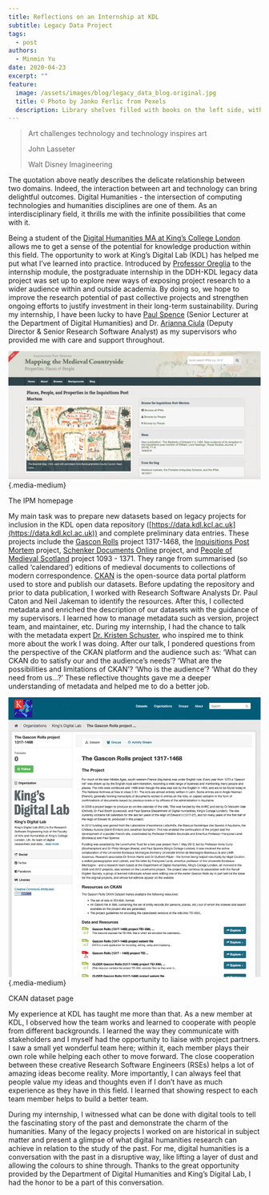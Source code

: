 ```yaml
---
title: Reflections on an Internship at KDL
subtitle: Legacy Data Project
tags:
  - post
authors:
  - Minmin Yu
date: 2020-04-23
excerpt: ""
feature:
  image: /assets/images/blog/legacy_data_blog.original.jpg
  title: © Photo by Janko Ferlic from Pexels
  description: Library shelves filled with books on the left side, with a red LED light wall on the right
---
```


> Art challenges technology and technology inspires art
>
> John Lasseter
>
> Walt Disney Imagineering

The quotation above neatly describes the delicate relationship between  two domains. Indeed, the interaction between art and technology can bring delightful outcomes. Digital Humanities - the intersection of computing technologies and humanities disciplines are one of them. As an interdisciplinary field, it thrills me with the infinite possibilities that come with it.

Being a student of the [Digital Humanities MA at King’s College London](https://www.kcl.ac.uk/study/postgraduate/taught-courses/digital-humanities-ma) allows me to get a sense of the potential for knowledge production within this field. The opportunity to work at King’s Digital Lab (KDL) has helped me put what I’ve learned into practice. Introduced by [Professor Oreglia](https://www.kcl.ac.uk/people/dr-elisa-oreglia) to the internship module, the postgraduate internship in the DDH-KDL legacy data project was set up to explore new ways of exposing project research to a wider audience within and outside academia. By doing so, we hope to improve the research potential of past collective projects and strengthen ongoing efforts to justify investment in their long-term sustainability. During my internship, I have been lucky to have [Paul Spence](https://www.kcl.ac.uk/people/paul-spence) (Senior Lecturer at the Department of Digital Humanities) and Dr. [Arianna Ciula](https://www.kdl.kcl.ac.uk/who-we-are/dr-arianna-ciula/) (Deputy Director & Senior Research Software Analyst) as my supervisors who provided me with care and support throughout.

![Screenshot of the homepage of a website titled 'Mapping the Medieval Countryside'](/assets/images/blog/Screenshot_2020-04-23_at_09.08.42.width-1024.png){.media-medium}

The IPM homepage

My main task was to prepare new datasets based on legacy projects for inclusion in the KDL open data repository ([https://data.kdl.kcl.ac.uk](https://data.kdl.kcl.ac.uk)) and complete preliminary data entries. These projects include the [Gascon Rolls](http://www.gasconrolls.org/en/) project 1317-1468, the [Inquisitions Post Mortem](http://www.inquisitionspostmortem.ac.uk) project, [Schenker Documents Online](http://www.schenkerdocumentsonline.org/index.html) project, and [People of Medieval Scotland](http://poms.ac.uk/) project 1093 - 1371. They range from summarised (so called ‘calendared’) editions of medieval documents to collections of modern correspondence. [CKAN](https://ckan.org/) is the open-source data portal platform used to store and publish our datasets. Before updating the repository and prior to data publication, I worked with Research Software Analysts Dr. Paul Caton and Neil Jakeman to identify the resources. After this, I collected metadata and enriched the description of our datasets with the guidance of my supervisors. I learned how to manage metadata such as version, project team, and maintainer, etc. During my internship, I had the chance to talk with the metadata expert [Dr. Kristen Schuster](https://www.kcl.ac.uk/people/dr-kristen-schuster), who inspired me to think more about the work I was doing. After our talk, I pondered questions from the perspective of the CKAN platform and the audience such as: ‘What can CKAN do to satisfy our and the audience’s needs’? ‘What are the possibilities and limitations of CKAN’? ‘Who is the audience’? ‘What do they need from us…?’ These reflective thoughts gave me a deeper understanding of metadata and helped me to do a better job.

![gascon ckan](/assets/images/blog/Screenshot_2020-04-23_at_09.14.58.width-1024.png){.media-medium}

CKAN dataset page

My experience at KDL has taught me more than that. As a new member at KDL, I observed how the team works and learned to cooperate with people from different backgrounds. I learned the way they communicate with stakeholders and I myself had the opportunity to liaise with project partners. I saw a small yet wonderful team here; within it, each member plays their own role while helping each other to move forward. The close cooperation between these creative Research Software Engineers (RSEs) helps a lot of amazing ideas become reality. More importantly, I can always feel that people value my ideas and thoughts even if I don’t have as much experience as they have in this field. I learned that showing respect to each team member helps to build a better team.

During my internship, I witnessed what can be done with digital tools to tell the fascinating story of the past and demonstrate the charm of the humanities. Many of the legacy projects I worked on are historical in subject matter and present a glimpse of what digital humanities research can achieve in relation to the study of the past. For me, digital humanities is a conversation with the past in a disruptive way, like lifting a layer of dust and allowing the colours to shine through. Thanks to the great opportunity provided by the Department of Digital Humanities and King’s Digital Lab, I had the honor to be a part of this conversation.
